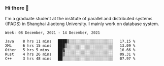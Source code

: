 ### Hi there 👋

I'm a graduate student at the institute of parallel and distributed systems (IPADS) in Shanghai Jiaotong University. I mainly work on database system.

<!--START_SECTION:waka-->
```text
Week: 08 December, 2021 - 14 December, 2021

Java    8 hrs 11 mins   ████▒░░░░░░░░░░░░░░░░░░░░   17.15 % 
XML     6 hrs 15 mins   ███▒░░░░░░░░░░░░░░░░░░░░░   13.09 % 
Other   5 hrs 5 mins    ██▓░░░░░░░░░░░░░░░░░░░░░░   10.66 % 
Rust    4 hrs 26 mins   ██▒░░░░░░░░░░░░░░░░░░░░░░   09.31 % 
C++     3 hrs 48 mins   ██░░░░░░░░░░░░░░░░░░░░░░░   07.97 % 
```
<!--END_SECTION:waka-->

<!--
**yqmmm/yqmmm** is a ✨ _special_ ✨ repository because its `README.md` (this file) appears on your GitHub profile.

Here are some ideas to get you started:

- 🔭 I’m currently working on ...
- 🌱 I’m currently learning ...
- 👯 I’m looking to collaborate on ...
- 🤔 I’m looking for help with ...
- 💬 Ask me about ...
- 📫 How to reach me: ...
- 😄 Pronouns: ...
- ⚡ Fun fact: ...
-->
